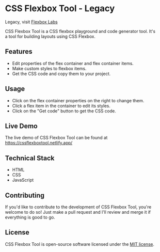 # CSS Flexbox Tool - Legacy

Legacy, visit [Flexbox Labs](https://flexboxlabs.netlify.com)

CSS Flexbox Tool is a CSS flexbox playground and code generator tool. It's a tool for building layouts using CSS Flexbox.

## Features
- Edit properties of the flex container and flex container items.
- Make custom styles to flexbox items.
- Get the CSS code and copy them to your project.

## Usage
- Click on the flex container properties on the right to change them.
- Click a flex item in the container to edit its styles.
- Click on the "Get code" button to get the CSS code.

## Live Demo
The live demo of CSS Flexbox Tool can be found at https://cssflexboxtool.netlify.app/

## Technical Stack
- HTML
- CSS
- JavaScript

## Contributing
If you'd like to contribute to the development of CSS Flexbox Tool, you're welcome to do so! Just make a pull request and I'll review and merge it if everything is good to go.

## License
CSS Flexbox Tool is open-source software licensed under the [MIT license](LICENSE).
